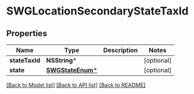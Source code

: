 # SWGLocationSecondaryStateTaxId

## Properties
Name | Type | Description | Notes
------------ | ------------- | ------------- | -------------
**stateTaxId** | **NSString*** |  | [optional] 
**state** | [**SWGStateEnum***](SWGStateEnum.md) |  | [optional] 

[[Back to Model list]](../README.md#documentation-for-models) [[Back to API list]](../README.md#documentation-for-api-endpoints) [[Back to README]](../README.md)


